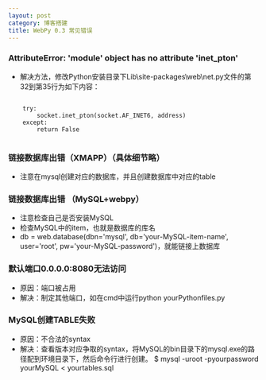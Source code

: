 ```yaml
---
layout: post
category: 博客搭建
title: WebPy 0.3 常见错误
---
```


### AttributeError: 'module' object has no attribute 'inet_pton'

* 解决方法，修改Python安装目录下Lib\site-packages\web\net.py文件的第32到第35行为如下内容：

~~~~~~

    try:
        socket.inet_pton(socket.AF_INET6, address)
    except:
        return False
        
~~~~~~

### 链接数据库出错（XMAPP）（具体细节略）

* 注意在mysql创建对应的数据库，并且创建数据库中对应的table


### 链接数据库出错 （MySQL+webpy）

* 注意检查自己是否安装MySQL
* 检查MySQL中的item，也就是数据库的库名
* db = web.database(dbn='mysql', db='your-MySQL-item-name', user='root', pw='your-MySQL-password')，就能链接上数据库

### 默认端口0.0.0.0:8080无法访问
* 原因：端口被占用
* 解决：制定其他端口，如在cmd中运行python yourPythonfiles.py

### MySQL创建TABLE失败
* 原因：不合法的syntax
* 解决：查看版本对应争取的syntax，将MySQL的bin目录下的mysql.exe的路径配到环境目录下，然后命令行进行创建。 $ mysql -uroot -pyourpassword yourMySQL < yourtables.sql

